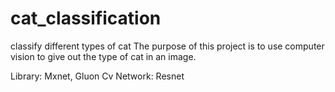 # cat_classification
classify different types of cat
The purpose of this project is to use computer vision to give out the type of cat in an image.

Library: Mxnet, Gluon Cv
Network: Resnet
